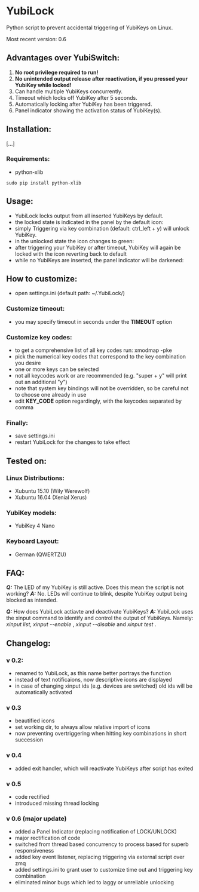 # YubiLock

Python script to prevent accidental triggering of YubiKeys on Linux.

Most recent version: 0.6


## Advantages over YubiSwitch:
1. **No root privilege required to run!**
2. **No unintended output release after reactivation, if you pressed your YubiKey while locked!**
3. Can handle multiple YubiKeys concurrently.
4. Timeout which locks off YubiKey after 5 seconds.
5. Automatically locking after YubiKey has been triggered.
6. Panel indicator showing the activation status of YubiKey(s).

## Installation:
[...]


### Requirements:
- python-xlib

```
sudo pip install python-xlib
```

## Usage:
- YubiLock locks output from all inserted YubiKeys by default.
- the locked state is indicated in the panel by the default icon:
- simply Triggering via key combination (default: ctrl_left + y) will unlock YubiKey.
- in the unlocked state the icon changes to green: 
- after triggering your YubiKey or after timeout, YubiKey will again be locked with the icon reverting back to default
- while no YubiKeys are inserted, the panel indicator will be darkened: 





## How to customize:
- open settings.ini (default path: ~/.YubiLock/)

### Customize timeout:
- you may specify timeout in seconds under the **TIMEOUT** option

### Customize key codes:
- to get a comprehensive list of all key codes run: xmodmap -pke
- pick the numerical key codes that correspond to the key combination you desire
- one or more keys can be selected
- not all keycodes work or are recommended (e.g. "super + y" will print out an additional "y")
- note that system key bindings will not be overridden, so be careful not to choose one already in use
- edit **KEY_CODE** option regardingly, with the keycodes separated by comma

### Finally:
- save settings.ini
- restart YubiLock for the changes to take effect


## Tested on:
### Linux Distributions:
- Xubuntu 15.10 (Wily Werewolf)
- Xubuntu 16.04 (Xenial Xerus)

### YubiKey models:
- YubiKey 4 Nano

### Keyboard Layout:
- German (QWERTZU)

## FAQ:
**_Q:_** The LED of my YubiKey is still active. Does this mean the script is not working?
**_A:_** No. LEDs will continue to blink, despite YubiKey output being blocked as intended.

**_Q:_** How does YubiLock actiavte and deactivate YubiKeys?
**_A:_** YubiLock uses the xinput command to identify and control the output of YubiKeys. Namely:
_xinput list_, _xinput --enable <id>_, _xinput --disable <id>_ and _xinput test <id>_.


## Changelog:
### v 0.2:
- renamed to YubiLock, as this name better portrays the function
- instead of text notificaions, now descriptive icons are displayed
- in case of changing xinput ids (e.g. devices are switched) old ids will be automatically activated

### v 0.3
- beautified icons
- set working dir, to always allow relative import of icons
- now preventing overtriggering when hitting key combinations in short succession

### v 0.4
- added exit handler, which will reactivate YubiKeys after script has exited

### v 0.5
- code rectified
- introduced missing thread locking

### v 0.6 (major update)
- added a Panel Indicator (replacing notification of LOCK/UNLOCK)
- major rectification of code
- switched from thread based concurrency to process based for superb responsiveness
- added key event listener, replacing triggering via external script over zmq
- added settings.ini to grant user to customize time out and triggering key combination
- eliminated minor bugs which led to laggy or unreliable unlocking
